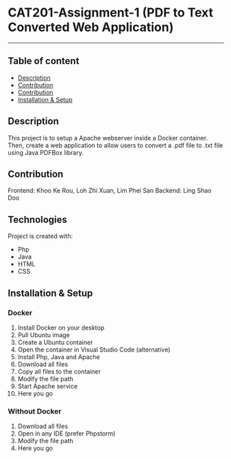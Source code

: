 # CAT201-Assignment-1 (PDF to Text Converted Web Application)

----

## Table of content
* [Description](#Description)
* [Contribution](#Contribution)
* [Contribution](#Contribution)
* [Installation & Setup](#Installation&Setup)

## Description
This project is to setup a Apache webserver inside a Docker container. Then, create a web application 
to allow users to convert a .pdf file to .txt file using Java PDFBox library. 

## Contribution
Frontend: Khoo Ke Rou, Loh Zhi Xuan, Lim Phei San
Backend: Ling Shao Doo

## Technologies
Project is created with:
* Php
* Java
* HTML
* CSS

## Installation & Setup
### Docker
1. Install Docker on your desktop
2. Pull Ubuntu image
3. Create a Ubuntu container
4. Open the container in Visual Studio Code (alternative)
5. Install Php, Java and Apache
6. Download all files
7. Copy all files to the container
8. Modify the file path
9. Start Apache service
10. Here you go

### Without Docker
1. Download all files
2. Open in any IDE (prefer Phpstorm)
3. Modify the file path
4. Here you go
